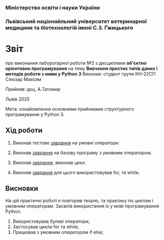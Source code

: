 ### Міністерство освіти і науки України

### Львівський націонайльний університет ветеринарної медицини та біотехнологій імені С.З. Ґжицького

# Звіт
 про виконання лаборотарної роботи №2 з дисциплини **об'єктно орієнтовне програмування** на тему **Вивчення простих типів даних і методів роботи з ними у Python 3**
Виконав: студент групи КН-22СП Слюзар Максим

Прийняв: доц. А.Татомир

Львів 2025

Мета: ознайомлення основними прийомами структурного програмування у Python 3.


## Хід роботи

1. Виконав тестове  [завдання](if_1.py) на умовні оператори:

2. Виконав [завдання](if_2.py) на базову програму з умовним оператором.

3. Виконав [завдання](loops_1.py), виконав цикл.

4. Виконав [завдання](lists.py) для цього використовував for, та while.



## Висновки
На цій практичні роботі я повторив теорію, та практику по циклам і умовним операторам. Засвоїв використання їх у мові програмування Python.
1. Використовував булеві оператори;
2. Застосував цикли for та while;
3. Працював з умовним оператором if else;
